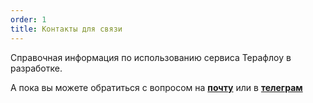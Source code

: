 ```yaml
---
order: 1
title: Контакты для связи
---
```


Справочная информация по использованию сервиса Терафлоу в разработке.

А пока вы можете обратиться с вопросом на [**почту**](mailto:palkinu@gmail.com) или в [**телеграм**](https://t.me/alexanderpalkin)


